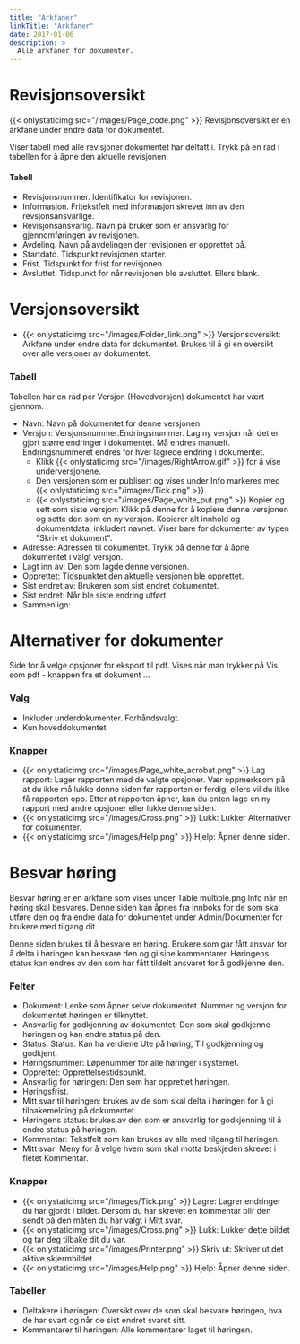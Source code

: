 ```yaml
---
title: "Arkfaner"
linkTitle: "Arkfaner"
date: 2017-01-06
description: >
  Alle arkfaner for dokumenter.
---
```

# Revisjonsoversikt
{{< onlystaticimg src="/images/Page_code.png" >}} Revisjonsoversikt er en arkfane under endre data for dokumentet.

Viser tabell med alle revisjoner dokumentet har deltatt i. Trykk på en rad i tabellen for å åpne den aktuelle revisjonen.

#### Tabell

- Revisjonsnummer. Identifikator for revisjonen.
- Informasjon. Fritekstfelt med informasjon skrevet inn av den revsjonsansvarlige.
- Revisjonsansvarlig. Navn på bruker som er ansvarlig for gjennomføringen av revisjonen.
- Avdeling. Navn på avdelingen der revisjonen er opprettet på.
- Startdato. Tidspunkt revisjonen starter.
- Frist. Tidspunkt for frist for revisjonen.
- Avsluttet. Tidspunkt for når revisjonen ble avsluttet. Ellers blank.

# Versjonsoversikt
- {{< onlystaticimg src="/images/Folder_link.png" >}} Versjonsoversikt: Arkfane under endre data for dokumentet. Brukes til å gi en oversikt over alle versjoner av dokumentet.

### Tabell

Tabellen har en rad per Versjon (Hovedversjon) dokumentet har vært gjennom.

- Navn: Navn på dokumentet for denne versjonen.
- Versjon: Versjonsnummer.Endringsnummer. Lag ny versjon når det er gjort større endringer i dokumentet. Må endres manuelt. Endringsnummeret endres for hver lagrede endring i dokumentet.
  - Klikk {{< onlystaticimg src="/images/RightArrow.gif" >}} for å vise underversjonene.
  - Den versjonen som er publisert og vises under Info markeres med {{< onlystaticimg src="/images/Tick.png" >}}.
  - {{< onlystaticimg src="/images/Page_white_put.png" >}} Kopier og sett som siste versjon: Klikk på denne for å kopiere denne versjonen og sette den som en ny versjon. Kopierer alt innhold og dokumentdata, inkludert navnet. Viser bare for dokumenter av typen "Skriv et dokument".
- Adresse: Adressen til dokumentet. Trykk på denne for å åpne dokumentet i valgt versjon.
- Lagt inn av: Den som lagde denne versjonen.
- Opprettet: Tidspunktet den aktuelle versjonen ble opprettet.
- Sist endret av: Brukeren som sist endret dokumentet.
- Sist endret: Når ble siste endring utført.
- Sammenlign:

# Alternativer for dokumenter
Side for å velge opsjoner for eksport til pdf. Vises når man trykker på Vis som pdf - knappen fra et dokument ...

### Valg

- Inkluder underdokumenter. Forhåndsvalgt.
- Kun hoveddokumentet

### Knapper

- {{< onlystaticimg src="/images/Page_white_acrobat.png" >}} Lag rapport: Lager rapporten med de valgte opsjoner. Vær oppmerksom på at du ikke må lukke denne siden før rapporten er ferdig, ellers vil du ikke få rapporten opp. Etter at rapporten åpner, kan du enten lage en ny rapport med andre opsjoner eller lukke denne siden.
- {{< onlystaticimg src="/images/Cross.png" >}} Lukk: Lukker Alternativer for dokumenter.
- {{< onlystaticimg src="/images/Help.png" >}} Hjelp: Åpner denne siden.

# Besvar høring
Besvar høring er en arkfane som vises under Table multiple.png Info når en høring skal besvares. Denne siden kan åpnes fra Innboks for de som skal utføre den og fra endre data for dokumentet under Admin/Dokumenter for brukere med tilgang dit.

Denne siden brukes til å besvare en høring. Brukere som gar fått ansvar for å delta i høringen kan besvare den og gi sine kommentarer. Høringens status kan endres av den som har fått tildelt ansvaret for å godkjenne den.

### Felter

- Dokument: Lenke som åpner selve dokumentet. Nummer og versjon for dokumentet høringen er tilknyttet.
- Ansvarlig for godkjenning av dokumentet: Den som skal godkjenne høringen og kan endre status på den.
- Status: Status. Kan ha verdiene Ute på høring, Til godkjenning og godkjent.
- Høringsnummer: Løpenummer for alle høringer i systemet.
- Opprettet: Opprettelsestidspunkt.
- Ansvarlig for høringen: Den som har opprettet høringen.
- Høringsfrist.
- Mitt svar til høringen: brukes av de som skal delta i høringen for å gi tilbakemelding på dokumentet.
- Høringens status: brukes av den som er ansvarlig for godkjenning til å endre status på høringen.
- Kommentar: Tekstfelt som kan brukes av alle med tilgang til høringen.
- Mitt svar: Meny for å velge hvem som skal motta beskjeden skrevet i fletet Kommentar.

### Knapper

- {{< onlystaticimg src="/images/Tick.png" >}} Lagre: Lagrer endringer du har gjordt i bildet. Dersom du har skrevet en kommentar blir den sendt på den måten du har valgt i Mitt svar.
- {{< onlystaticimg src="/images/Cross.png" >}} Lukk: Lukker dette bildet og tar deg tilbake dit du var.
- {{< onlystaticimg src="/images/Printer.png" >}} Skriv ut: Skriver ut det aktive skjermbildet.
- {{< onlystaticimg src="/images/Help.png" >}} Hjelp: Åpner denne siden.

### Tabeller

- Deltakere i høringen: Oversikt over de som skal besvare høringen, hva de har svart og når de sist endret svaret sitt.
- Kommentarer til høringen: Alle kommentarer laget til høringen.
